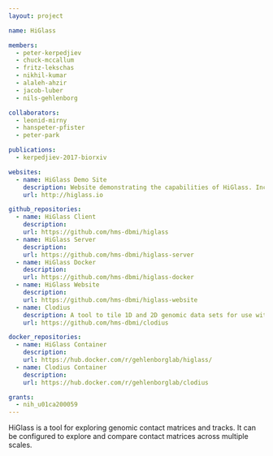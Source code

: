 ```yaml
---
layout: project

name: HiGlass

members:
  - peter-kerpedjiev
  - chuck-mccallum
  - fritz-lekschas
  - nikhil-kumar
  - alaleh-ahzir
  - jacob-luber
  - nils-gehlenborg

collaborators:
  - leonid-mirny
  - hanspeter-pfister
  - peter-park

publications:
  - kerpedjiev-2017-biorxiv

websites:
  - name: HiGlass Demo Site
    description: Website demonstrating the capabilities of HiGlass. Includes extensive examples and documentation.
    url: http://higlass.io

github_repositories:
  - name: HiGlass Client
    description:
    url: https://github.com/hms-dbmi/higlass
  - name: HiGlass Server
    description:
    url: https://github.com/hms-dbmi/higlass-server
  - name: HiGlass Docker
    description:
    url: https://github.com/hms-dbmi/higlass-docker
  - name: HiGlass Website
    description:
    url: https://github.com/hms-dbmi/higlass-website
  - name: Clodius
    description: A tool to tile 1D and 2D genomic data sets for use with HiGlass.
    url: https://github.com/hms-dbmi/clodius

docker_repositories:
  - name: HiGlass Container
    description: 
    url: https://hub.docker.com/r/gehlenborglab/higlass/
  - name: Clodius Container
    description: 
    url: https://hub.docker.com/r/gehlenborglab/clodius

grants:
  - nih_u01ca200059
---
```

HiGlass is a tool for exploring genomic contact matrices and tracks. It can be configured to explore and compare contact matrices across multiple scales.


